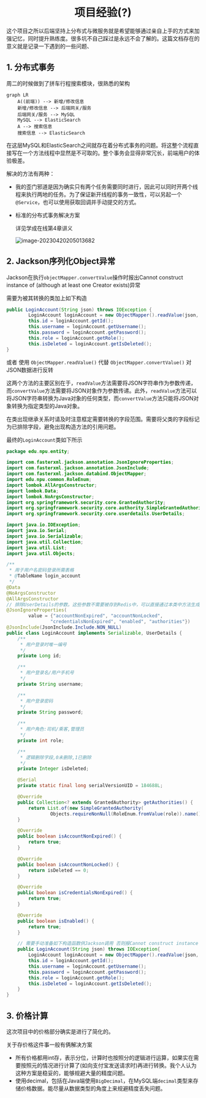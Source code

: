 <div align="center">
    <h1>
        项目经验(?)
    </h1>
</div>



这个项目之所以后端坚持上分布式与微服务就是希望能够通过亲自上手的方式来加强记忆，同时提升熟练度。很多坑不自己踩过是永远不会了解的。这篇文档存在的意义就是记录一下遇到的一些问题、



## 1. 分布式事务

周二的时候做到了拼车行程搜索模块，很熟悉的架构

```mermaid
graph LR
	A((前端)) --> 新增/修改信息
	新增/修改信息 --> 后端网关/服务
	后端网关/服务 --> MySQL
	MySQL --> ElasticSearch
	A --> 搜索信息
	搜索信息 --> ElasticSearch
```

在这层MySQL和ElasticSearch之间就存在着分布式事务的问题。将这整个流程直接写在一个方法线程中显然是不可取的。整个事务会显得非常冗长，前端用户的体验极差。

解决的方法有两种：

+ 我的歪门邪道是因为确实只有两个任务需要同时进行，因此可以同时开两个线程来执行两地的任务。为了保证新开线程的事务一致性，可以另起一个`@Service`，也可以使用获取回调并手动提交的方式。

+ 标准的分布式事务解决方案

  详见学成在线第4章讲义

  ![image-20230420205013682](https://cdn.jsdelivr.net/gh/WangMinan/Pics/image-20230420205013682.png)



## 2. Jackson序列化Object异常

Jackson在执行`objectMapper.convertValue`操作时报出Cannot construct instance of (although at least one Creator exists)异常

需要为被其转换的类加上如下构造

```java
public LoginAccount(String json) throws IOException {
        LoginAccount loginAccount = new ObjectMapper().readValue(json, LoginAccount.class);
        this.id = loginAccount.getId();
        this.username = loginAccount.getUsername();
        this.password = loginAccount.getPassword();
        this.role = loginAccount.getRole();
        this.isDeleted = loginAccount.getIsDeleted();
}
```

或者 使用 `ObjectMapper.readValue()` 代替 `ObjectMapper.convertValue()` 对JSON数据进行反转

这两个方法的主要区别在于，`readValue`方法需要将JSON字符串作为参数传递，而`convertValue`方法需要将JSON对象作为参数传递。此外，`readValue`方法可以将JSON字符串转换为Java对象的任何类型，而`convertValue`方法只能将JSON对象转换为指定类型的Java对象。

在类出现继承关系时请及时注意框定需要转换的字段范围。需要将父类的字段标记为已排除字段，避免出现构造方法的引用问题。

最终的`LoginAccount`类如下所示

```java
package edu.npu.entity;

import com.fasterxml.jackson.annotation.JsonIgnoreProperties;
import com.fasterxml.jackson.annotation.JsonInclude;
import com.fasterxml.jackson.databind.ObjectMapper;
import edu.npu.common.RoleEnum;
import lombok.AllArgsConstructor;
import lombok.Data;
import lombok.NoArgsConstructor;
import org.springframework.security.core.GrantedAuthority;
import org.springframework.security.core.authority.SimpleGrantedAuthority;
import org.springframework.security.core.userdetails.UserDetails;

import java.io.IOException;
import java.io.Serial;
import java.io.Serializable;
import java.util.Collection;
import java.util.List;
import java.util.Objects;

/**
 * 用于用户名密码登录所需表格
 * @TableName login_account
 */
@Data
@NoArgsConstructor
@AllArgsConstructor
// 排除UserDetails的参数。这些参数不需要被存到Redis中，可以直接通过本类中方法生成
@JsonIgnoreProperties(
        value = {"accountNonExpired", "accountNonLocked",
                "credentialsNonExpired", "enabled", "authorities"})
@JsonInclude(JsonInclude.Include.NON_NULL)
public class LoginAccount implements Serializable, UserDetails {
    /**
     * 用户登录时唯一编号
     */
    private Long id;

    /**
     * 用户登录名/用户手机号
     */
    private String username;

    /**
     * 用户登录密码
     */
    private String password;

    /**
     * 用户角色:司机/乘客,管理员
     */
    private int role;

    /**
     * 逻辑删除字段,0未删除,1已删除
     */
    private Integer isDeleted;

    @Serial
    private static final long serialVersionUID = 184688L;

    @Override
    public Collection<? extends GrantedAuthority> getAuthorities() {
        return List.of(new SimpleGrantedAuthority(
                Objects.requireNonNull(RoleEnum.fromValue(role)).name()));
    }

    @Override
    public boolean isAccountNonExpired() {
        return true;
    }

    @Override
    public boolean isAccountNonLocked() {
        return isDeleted == 0;
    }

    @Override
    public boolean isCredentialsNonExpired() {
        return true;
    }

    @Override
    public boolean isEnabled() {
        return true;
    }

    // 需要手动准备如下构造函数供Jackson调用 否则报Cannot construct instance of
    public LoginAccount(String json) throws IOException{
        LoginAccount loginAccount = new ObjectMapper().readValue(json, LoginAccount.class);
        this.id = loginAccount.getId();
        this.username = loginAccount.getUsername();
        this.password = loginAccount.getPassword();
        this.role = loginAccount.getRole();
        this.isDeleted = loginAccount.getIsDeleted();
    }
}
```



## 3. 价格计算

这次项目中的价格部分确实是进行了简化的。

关于存价格这件事一般有俩解决方案

+ 所有价格都用int存，表示分位，计算时也按照分的逻辑进行运算，如果实在需要按照元的情况进行计算了(如向支付宝发送请求时)再进行转换。我个人认为这种方案是稳妥的，能够规避大量的精度问题。
+ 使用decimal，包括在Java端使用`BigDecimal`，在MySQL端`decimal`类型来存储价格数据。能尽量从数据类型的角度上来规避精度丢失问题。
